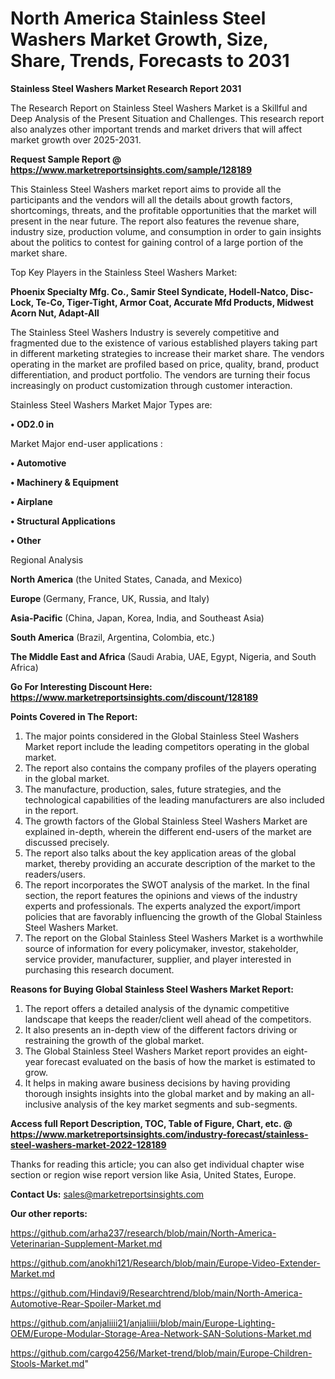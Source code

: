 # North America Stainless Steel Washers Market Growth, Size, Share, Trends, Forecasts to 2031

<strong>Stainless Steel Washers Market Research Report 2031</strong>

The Research Report on Stainless Steel Washers Market is a Skillful and Deep Analysis of the Present Situation and Challenges. This research report also analyzes other important trends and market drivers that will affect market growth over 2025-2031.

<strong>Request Sample Report @ <a href=https://www.marketreportsinsights.com/sample/128189>https://www.marketreportsinsights.com/sample/128189</a></strong>

This Stainless Steel Washers market report aims to provide all the participants and the vendors will all the details about growth factors, shortcomings, threats, and the profitable opportunities that the market will present in the near future. The report also features the revenue share, industry size, production volume, and consumption in order to gain insights about the politics to contest for gaining control of a large portion of the market share.

Top Key Players in the Stainless Steel Washers Market:

<strong>Phoenix Specialty Mfg. Co., Samir Steel Syndicate, Hodell-Natco, Disc-Lock, Te-Co, Tiger-Tight, Armor Coat, Accurate Mfd Products, Midwest Acorn Nut, Adapt-All</strong>

The Stainless Steel Washers Industry is severely competitive and fragmented due to the existence of various established players taking part in different marketing strategies to increase their market share. The vendors operating in the market are profiled based on price, quality, brand, product differentiation, and product portfolio. The vendors are turning their focus increasingly on product customization through customer interaction.

Stainless Steel Washers Market Major Types are:

<strong>• OD2.0 in</strong>

Market Major end-user applications :

<strong>• Automotive

• Machinery & Equipment

• Airplane

• Structural Applications

• Other</strong>

Regional Analysis

</u><strong><b>North America</b></strong> (the United States, Canada, and Mexico)

<strong><b>Europe </b></strong>(Germany, France, UK, Russia, and Italy)

<strong><b>Asia-Pacific</b></strong> (China, Japan, Korea, India, and Southeast Asia)

<strong><b>South America</b></strong> (Brazil, Argentina, Colombia, etc.)

<strong><b>The Middle East and Africa</b></strong> (Saudi Arabia, UAE, Egypt, Nigeria, and South Africa)

<strong>Go For Interesting Discount Here: <a href=https://www.marketreportsinsights.com/discount/128189>https://www.marketreportsinsights.com/discount/128189</a></strong>

<strong>Points Covered in The Report:</strong>
<ol>
  <li>The major points considered in the Global Stainless Steel Washers Market report include the leading competitors operating in the global market.</li>
  <li>The report also contains the company profiles of the players operating in the global market.</li>
  <li>The manufacture, production, sales, future strategies, and the technological capabilities of the leading manufacturers are also included in the report.</li>
  <li>The growth factors of the Global Stainless Steel Washers Market are explained in-depth, wherein the different end-users of the market are discussed precisely.</li>
  <li>The report also talks about the key application areas of the global market, thereby providing an accurate description of the market to the readers/users.</li>
  <li>The report incorporates the SWOT analysis of the market. In the final section, the report features the opinions and views of the industry experts and professionals. The experts analyzed the export/import policies that are favorably influencing the growth of the Global Stainless Steel Washers Market.</li>
  <li>The report on the Global Stainless Steel Washers Market is a worthwhile source of information for every policymaker, investor, stakeholder, service provider, manufacturer, supplier, and player interested in purchasing this research document.</li>
</ol>
<strong>Reasons for Buying Global Stainless Steel Washers Market Report:</strong>

<ol>
  <li>The report offers a detailed analysis of the dynamic competitive landscape that keeps the reader/client well ahead of the competitors.</li>
  <li>It also presents an in-depth view of the different factors driving or restraining the growth of the global market.</li>
  <li>The Global Stainless Steel Washers Market report provides an eight-year forecast evaluated on the basis of how the market is estimated to grow.</li>
  <li>It helps in making aware business decisions by having providing thorough insights insights into the global market and by making an all-inclusive analysis of the key market segments and sub-segments.</li>
</ol>
<strong>Access full Report Description, TOC, Table of Figure, Chart, etc. @ <a href=https://www.marketreportsinsights.com/industry-forecast/stainless-steel-washers-market-2022-128189>https://www.marketreportsinsights.com/industry-forecast/stainless-steel-washers-market-2022-128189</a></strong>


Thanks for reading this article; you can also get individual chapter wise section or region wise report version like Asia, United States, Europe.

<strong>Contact Us:</strong>
sales@marketreportsinsights.com

<strong>Our other reports:</strong>

<a href=https://github.com/arha237/research/blob/main/North-America-Veterinarian-Supplement-Market.md>https://github.com/arha237/research/blob/main/North-America-Veterinarian-Supplement-Market.md</a>

<a href=https://github.com/anokhi121/Research/blob/main/Europe-Video-Extender-Market.md>https://github.com/anokhi121/Research/blob/main/Europe-Video-Extender-Market.md</a>

<a href=https://github.com/Hindavi9/Researchtrend/blob/main/North-America-Automotive-Rear-Spoiler-Market.md>https://github.com/Hindavi9/Researchtrend/blob/main/North-America-Automotive-Rear-Spoiler-Market.md</a>

<a href=https://github.com/anjaliiii21/anjaliiii/blob/main/Europe-Lighting-OEM/Europe-Modular-Storage-Area-Network-SAN-Solutions-Market.md>https://github.com/anjaliiii21/anjaliiii/blob/main/Europe-Lighting-OEM/Europe-Modular-Storage-Area-Network-SAN-Solutions-Market.md</a>

<a href=https://github.com/cargo4256/Market-trend/blob/main/Europe-Children-Stools-Market.md>https://github.com/cargo4256/Market-trend/blob/main/Europe-Children-Stools-Market.md</a>"
